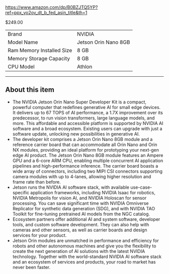 https://www.amazon.com/dp/B0BZJTQ5YP?ref=ppx_yo2ov_dt_b_fed_asin_title&th=1

$249.00

|   |   |
|---|---|
|Brand|NVIDIA|
|Model Name|Jetson Orin Nano 8GB|
|Ram Memory Installed Size|8 GB|
|Memory Storage Capacity|8 GB|
|CPU Model|Athlon|

---

## About this item

- The NVIDIA Jetson Orin Nano Super Developer Kit is a compact, powerful computer that redefines generative AI for small edge devices. It delivers up to 67 TOPS of AI performance, a 1.7X improvement over its predecessor, to run vision transformers, large language models, and more. This affordable and accessible platform is supported by NVIDIA AI software and a broad ecosystem. Existing users can upgrade with just a software update, unlocking new possibilities in generative AI.
- The developer kit comprises a Jetson Orin Nano 8GB module and a reference carrier board that can accommodate all Orin Nano and Orin NX modules, providing an ideal platform for prototyping your next-gen edge AI product. The Jetson Orin Nano 8GB module features an Ampere GPU and a 6-core ARM CPU, enabling multiple concurrent AI application pipelines and high-performance inference. The carrier board boasts a wide array of connectors, including two MIPI CSI connectors supporting camera modules with up to 4-lanes, allowing higher resolution and frame rate than before.
- Jetson runs the NVIDIA AI software stack, with available use-case-specific application frameworks, including NVIDIA Isaac for robotics, NVIDIA Metropolis for vision AI, and NVIDIA Holoscan for sensor processing. You can save significant time with NVIDIA Omniverse Replicator for synthetic data generation (SDG), and with NVIDIA TAO Toolkit for fine-tuning pretrained AI models from the NGC catalog.
- Ecosystem partners offer additional AI and system software, developer tools, and custom software development. They can also help with cameras and other sensors, as well as carrier boards and design services for your product.
- Jetson Orin modules are unmatched in performance and efficiency for robots and other autonomous machines and give you the flexibility to create the next generation of AI solutions with the latest NVIDIA technology. Together with the world-standard NVIDIA AI software stack and an ecosystem of services and products, your road to market has never been faster.
